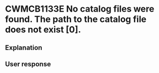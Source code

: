# CWMCB1133E No catalog files were found. The path to the catalog file does not exist [0].

## Explanation

## User response
